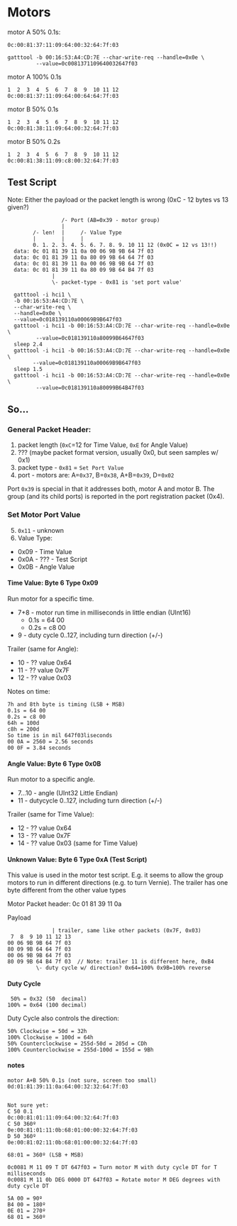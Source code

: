 # Motors

motor A 50% 0.1s:

    0c:00:81:37:11:09:64:00:32:64:7f:03

    gatttool -b 00:16:53:A4:CD:7E --char-write-req --handle=0x0e \
             --value=0c0081371109640032647f03

motor A 100% 0.1s

    1  2  3  4  5  6  7  8  9  10 11 12
    0c:00:81:37:11:09:64:00:64:64:7f:03

motor B 50% 0.1s

    1  2  3  4  5  6  7  8  9  10 11 12
    0c:00:81:38:11:09:64:00:32:64:7f:03

motor B 50% 0.2s

    1  2  3  4  5  6  7  8  9  10 11 12
    0c:00:81:38:11:09:c8:00:32:64:7f:03

## Test Script

Note: Either the payload or the packet length is wrong 
      (0xC - 12 bytes vs 13 given?)

```
                 /- Port (AB=0x39 - motor group)
                 |
        /- len!  |     /- Value Type
        |        |     |
        0. 1. 2. 3. 4. 5. 6. 7. 8. 9. 10 11 12 (0x0C = 12 vs 13!!)
  data: 0c 01 81 39 11 0a 00 06 9B 9B 64 7f 03
  data: 0c 01 81 39 11 0a 80 09 9B 64 64 7f 03
  data: 0c 01 81 39 11 0a 00 06 9B 9B 64 7f 03
  data: 0c 01 81 39 11 0a 80 09 9B 64 B4 7f 03
              |
              \- packet-type - 0x81 is 'set port value'
```

	  gatttool -i hci1 \
      -b 00:16:53:A4:CD:7E \
      --char-write-req \
      --handle=0x0e \
      --value=0c018139110a00069B9B647f03
	  gatttool -i hci1 -b 00:16:53:A4:CD:7E --char-write-req --handle=0x0e \
             --value=0c018139110a80099B64647f03
	  sleep 2.4
	  gatttool -i hci1 -b 00:16:53:A4:CD:7E --char-write-req --handle=0x0e \
            --value=0c018139110a00069B9B647f03
	  sleep 1.5
	  gatttool -i hci1 -b 00:16:53:A4:CD:7E --char-write-req --handle=0x0e \
             --value=0c018139110a80099B64B47f03

## So...

### General Packet Header:

1. packet length (`0xC`=12 for Time Value, `0xE` for Angle Value)
2. ??? (maybe packet format version, usually 0x0, but seen samples w/ 0x1)
3. packet type - `0x81` = `Set Port Value`
4. port - motors are: A=`0x37`, B=`0x38`, A+B=`0x39`, D=`0x02`

Port `0x39` is special in that it addresses both, motor A and motor B.
The group (and its child ports) is reported in the port registration 
packet (0x4).

### Set Motor Port Value

5. `0x11` - unknown
6. Value Type:
  - 0x09 - Time Value
  - 0x0A - ??? - Test Script
  - 0x0B - Angle Value

#### Time Value: Byte 6 Type 0x09

Run motor for a specific time.

- 7+8 - motor run time in milliseconds in little endian (UInt16)
  - 0.1s = 64 00
  - 0.2s = c8 00
- 9 - duty cycle 0..127, including turn direction (+/-)

Trailer (same for Angle):

- 10 - ?? value 0x64
- 11 - ?? value 0x7F
- 12 - ?? value 0x03

Notes on time:

    7h and 8th byte is timing (LSB + MSB)
    0.1s = 64 00
    0.2s = c8 00
    64h = 100d
    c8h = 200d
    So time is in mil 647f03liseconds
    00 0A = 2560 = 2.56 seconds
    00 0F = 3.84 seconds
    
#### Angle Value: Byte 6 Type 0x0B

Run motor to a specific angle.

- 7...10 - angle (UInt32 Little Endian)
- 11 - dutycycle 0..127, including turn direction (+/-)

Trailer (same for Time Value):

- 12 - ?? value 0x64
- 13 - ?? value 0x7F
- 14 - ?? value 0x03 (same for Time Value)

#### Unknown Value: Byte 6 Type 0xA (Test Script)

This value is used in the motor test script.
E.g. it seems to allow the group motors to run in different directions
(e.g. to turn Vernie).
The trailer has one byte different from the other value types

Motor Packet header: 0c 01 81 39 11 0a

Payload
```
              | trailer, same like other packets (0x7F, 0x03)
 7  8  9 10 11 12 13              
00 06 9B 9B 64 7f 03
80 09 9B 64 64 7f 03
00 06 9B 9B 64 7f 03
80 09 9B 64 B4 7f 03  // Note: trailer 11 is different here, 0xB4
         \- duty cycle w/ direction? 0x64=100% 0x9B=100% reverse
```

#### Duty Cycle

     50% = 0x32 (50  decimal)
    100% = 0x64 (100 decimal)

Duty Cycle also controls the direction:

    50% Clockwise = 50d = 32h
    100% Clockwise = 100d = 64h
    50% Counterclockwise = 255d-50d = 205d = CDh
    100% Counterclockwise = 255d-100d = 155d = 9Bh

#### notes

```
motor A+B 50% 0.1s (not sure, screen too small)
0d:01:81:39:11:0a:64:00:32:32:64:7f:03


Not sure yet:
C 50 0.1
0c:00:81:01:11:09:64:00:32:64:7f:03
C 50 360º
0e:00:81:01:11:0b:68:01:00:00:32:64:7f:03
D 50 360º
0e:00:81:02:11:0b:68:01:00:00:32:64:7f:03

68:01 = 360º (LSB + MSB)

0c0081 M 11 09 T DT 647f03 = Turn motor M with duty cycle DT for T milliseconds 
0c0081 M 11 0b DEG 0000 DT 647f03 = Rotate motor M DEG degrees with duty cycle DT

5A 00 = 90º
B4 00 = 180º
0E 01 = 270º
68 01 = 360º
```
